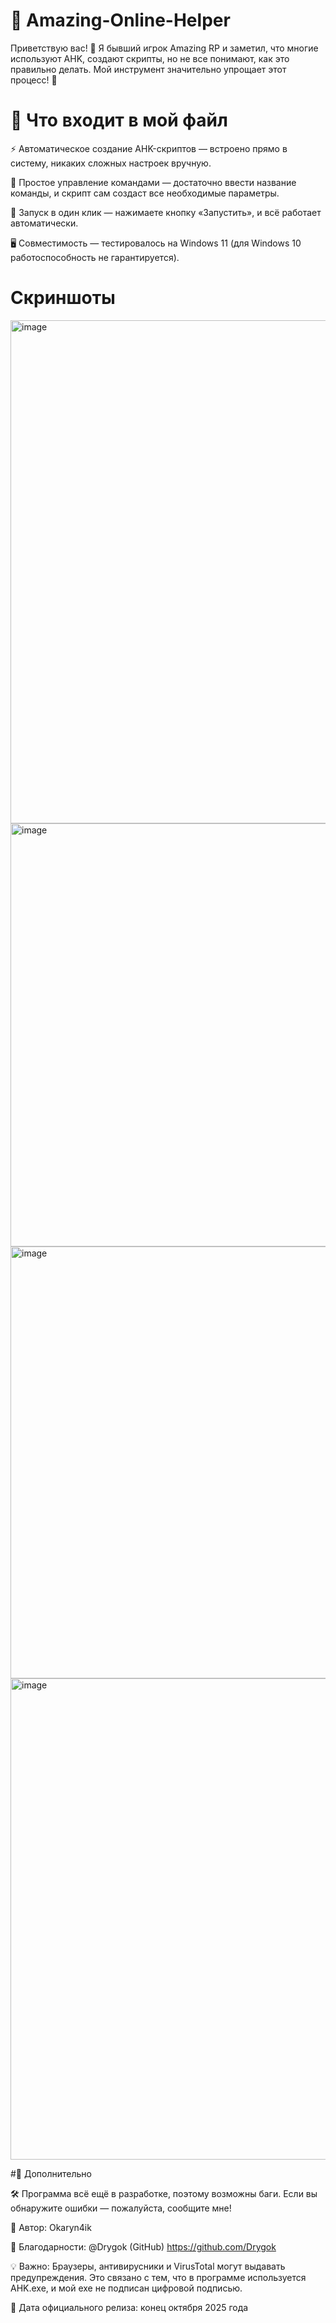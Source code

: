 # 🐾 Amazing-Online-Helper

Приветствую вас! 👋 Я бывший игрок Amazing RP и заметил, что многие используют AHK, создают скрипты, но не все понимают, как это правильно делать. Мой инструмент значительно упрощает этот процесс! 🚀

# 🔹 Что входит в мой файл

⚡ Автоматическое создание AHK-скриптов — встроено прямо в систему, никаких сложных настроек вручную.

📝 Простое управление командами — достаточно ввести название команды, и скрипт сам создаст все необходимые параметры.

🎯 Запуск в один клик — нажимаете кнопку «Запустить», и всё работает автоматически.

🖥 Совместимость — тестировалось на Windows 11 (для Windows 10 работоспособность не гарантируется).

# Скриншоты


<img width="1519" height="805" alt="image" src="https://github.com/user-attachments/assets/0fe73c1f-c7a7-4a2b-8a00-fa4f1f4fa80c" />


<img width="1350" height="677" alt="image" src="https://github.com/user-attachments/assets/2035db0b-5112-42ec-81a8-a5c93d34f76c" />


<img width="1335" height="691" alt="image" src="https://github.com/user-attachments/assets/6f9562b1-63f5-45cc-a848-da3aa467fb34" />

<img width="1528" height="770" alt="image" src="https://github.com/user-attachments/assets/0b48cc29-6285-4e70-a6ed-d2105da61748" />

#🔹 Дополнительно

🛠 Программа всё ещё в разработке, поэтому возможны баги. Если вы обнаружите ошибки — пожалуйста, сообщите мне!

👤 Автор: Okaryn4ik

🙏 Благодарности: @Drygok (GitHub) https://github.com/Drygok

💡 Важно: Браузеры, антивирусники и VirusTotal могут выдавать предупреждения. Это связано с тем, что в программе используется AHK.exe, и мой exe не подписан цифровой подписью.

📅 Дата официального релиза: конец октября 2025 года
